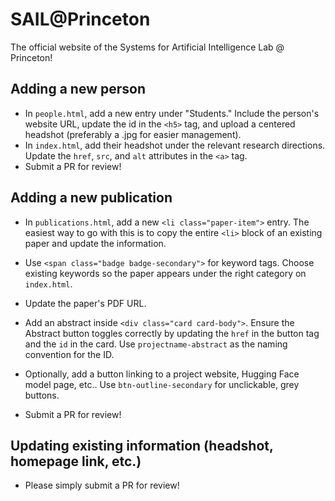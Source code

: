 # SAIL@Princeton

The official website of the Systems for Artificial Intelligence Lab @ Princeton!

## Adding a new person

- In `people.html`, add a new entry under "Students." Include the person's website URL, update the id in the `<h5>` tag, and upload a centered headshot (preferably a .jpg for easier management).
- In `index.html`, add their headshot under the relevant research directions. Update the `href`, `src`, and `alt` attributes in the `<a>` tag.
- Submit a PR for review!

## Adding a new publication

- In `publications.html`, add a new `<li class="paper-item">` entry. The easiest way to go with this is to copy the entire `<li>` block of an existing paper and update the information.
- Use `<span class="badge badge-secondary">` for keyword tags. Choose existing keywords so the paper appears under the right category on `index.html`.
- Update the paper's PDF URL.
- Add an abstract inside `<div class="card card-body">`. Ensure the Abstract button toggles correctly by updating the `href` in the button tag and the `id` in the card. Use `projectname-abstract` as the naming convention for the ID.
- Optionally, add a button linking to a project website, Hugging Face model page, etc.. Use `btn-outline-secondary` for unclickable, grey buttons.

- Submit a PR for review!

## Updating existing information (headshot, homepage link, etc.)

- Please simply submit a PR for review!
